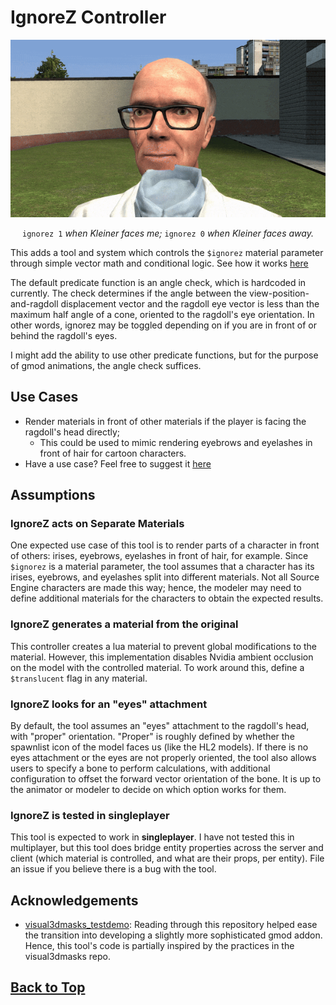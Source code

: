 # IgnoreZ Controller
<p align="center">
  <img src="./media/izc-kleiner.gif" alt="animated">
</p>
<p align="center">
  <code>ignorez 1</code> <em>when Kleiner faces me;</em> <code>ignorez 0</code> <em>when Kleiner faces away.</em>
</p>

This adds a tool and system which controls the `$ignorez` material parameter through simple vector math and conditional logic. See how it works [here](./docs/COMPARISON.MD)

The default predicate function is an angle check, which is hardcoded in currently. The check determines if the angle between the view-position-and-ragdoll displacement vector and the ragdoll eye vector is less than the maximum half angle of a cone, oriented to the ragdoll's eye orientation. In other words, ignorez may be toggled depending on if you are in front of or behind the ragdoll's eyes.

I might add the ability to use other predicate functions, but for the purpose of gmod animations, the angle check suffices.

## Use Cases

- Render materials in front of other materials if the player is facing the ragdoll's head directly;
  - This could be used to mimic rendering eyebrows and eyelashes in front of hair for cartoon characters.
- Have a use case? Feel free to suggest it [here](https://github.com/vlazed/ignorez-controller/discussions/1)

## Assumptions

### IgnoreZ acts on Separate Materials

One expected use case of this tool is to render parts of a character in front of others: irises, eyebrows, eyelashes in front of hair, for example. Since `$ignorez` is a material parameter, the tool assumes that a character has its irises, eyebrows, and eyelashes split into different materials. Not all Source Engine characters are made this way; hence, the modeler may need to define additional materials for the characters to obtain the expected results.

### IgnoreZ generates a material from the original 

This controller creates a lua material to prevent global modifications to the material. However, this implementation disables Nvidia ambient occlusion on the model with the controlled material. To work around this, define a `$translucent` flag in any material.

### IgnoreZ looks for an "eyes" attachment

By default, the tool assumes an "eyes" attachment to the ragdoll's head, with "proper" orientation. "Proper" is roughly defined by whether the spawnlist icon of the model faces us (like the HL2 models). If there is no eyes attachment or the eyes are not properly oriented, the tool also allows users to specify a bone to perform calculations, with additional configuration to offset the forward vector orientation of the bone. It is up to the animator or modeler to decide on which option works for them.

### IgnoreZ is tested in singleplayer

This tool is expected to work in **singleplayer**. I have not tested this in multiplayer, but this tool does bridge entity properties across the server and client (which material is controlled, and what are their props, per entity). File an issue if you believe there is a bug with the tool.

## Acknowledgements

- [visual3dmasks_testdemo](https://github.com/2016killer/visual3dmasks_testdemo): Reading through this repository helped ease the transition into developing a slightly more sophisticated gmod addon. Hence, this tool's code is partially inspired by the practices in the visual3dmasks repo.

## [Back to Top](#ignorez-controller)
